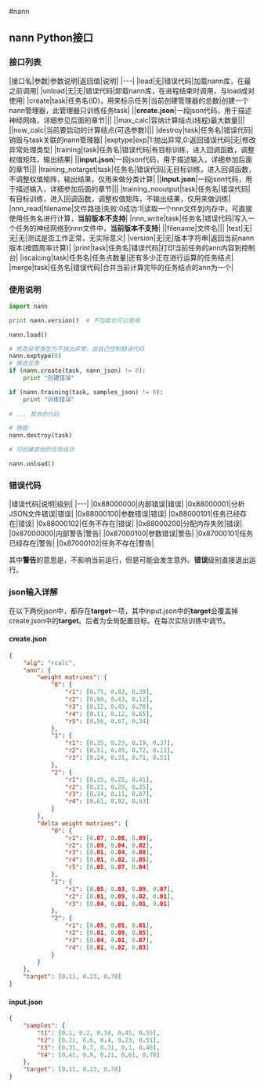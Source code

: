 #nann

## nann Python接口

### 接口列表

|接口名|参数|参数说明|返回值|说明|
|---|
|load|无|错误代码|加载nann库，在最之前调用|
|unload|无|无|错误代码|卸载nann库，在进程结束时调用，与load成对使用|
|create|task|任务名(ID)，用来标示任务|当前创建管理器的总数|创建一个nann管理器，此管理器只训练任务task|
||**create.json**|一段json代码，用于描述神经网络，详细参见后面的章节|||
||max_calc|容纳计算结点(线程)最大数量|||
||now_calc|当前要启动的计算结点(可选参数)|||
|destroy|task|任务名|错误代码|销毁与task关联的nann管理器|
|exptype|exp|1:抛出异常,0:返回错误代码|无|修改异常处理类型|
|training|task|任务名|错误代码|有目标训练，进入回调函数，调整权值矩阵，输出结果|
||**input.json**|一段json代码，用于描述输入，详细参加后面的章节|||
|training_notarget|task|任务名|错误代码|无目标训练，进入回调函数，不调整权值矩阵，输出结果，仅用来做分类计算|
||**input.json**|一段json代码，用于描述输入，详细参加后面的章节|||
|training_nooutput|task|任务名|错误代码|有目标训练，进入回调函数，调整权值矩阵，不输出结果，仅用来做训练|
|nnn_read|filename|文件路径|失败:0成功:1|读取一个nnn文件到内存中，可直接使用任务名进行计算，**当前版本不支持**|
|nnn_write|task|任务名|错误代码|写入一个任务的神经网络到nnn文件中，**当前版本不支持**|
||filename|文件名|||
|test|无|无|无|测试是否工作正常，无实际意义|
|version|无|无|版本字符串|返回当前nann版本(按圆周率计算)|
|print|task|任务名|错误代码|打印当前任务的ann内容到控制台|
|iscalcing|task|任务名|任务点数量|还有多少正在进行运算的任务结点|
|merge|task|任务名|错误代码|合并当前计算完毕的任务结点的ann为一个|

### 使用说明
```python
import nann

print nann.version()  # 不加载也可以使用

nann.load()

# 修改异常类型为不抛出异常，由自己控制错误代码
nann.exptype(0)
# 接收任务
if (nann.create(task, nann_json) != 0):
    print "创建错误"

if (nann.training(task, samples_json) != 0):
    print "训练错误"
    
# ... 其余的代码

# 销毁
nann.destroy(task)

# 可创建其他的任务结点

nann.unload()
```
### 错误代码
|错误代码|说明|级别|
|---|
|0x88000000|内部错误|错误|
|0x88000001|分析JSON文件错误|错误|
|0x88000100|参数错误|错误|
|0x88000101|任务已经存在|错误|
|0x88000102|任务不存在|错误|
|0x88000200|分配内存失败|错误|
|0x87000000|内部警告|警告|
|0x87000100|参数错误|警告|
|0x87000101|任务已经存在|警告|
|0x87000102|任务不存在|警告|

其中**警告**的意思是，不影响当前运行，但是可能会发生意外。**错误**级别直接退出运行。

### json输入详解
在以下两份json中，都存在**target**一项，其中input.json中的**target**会覆盖掉create.json中的**target**。后者为全局配置目标。在每次实际训练中调节。

#### create.json
```json
{
	"alg": "rcalc",
	"ann": {
		"weight matrixes": {
			"0": {
				"r1": [0.75, 0.83, 0.39],
				"r2": [0.98, 0.43, 0.12],
				"r3": [0.12, 0.45, 0.78],
				"r4": [0.11, 0.12, 0.65],
				"r5": [0.56, 0.67, 0.34]
			},
			"1": {
				"r1": [0.35, 0.23, 0.19, 0.37],
				"r2": [0.51, 0.49, 0.72, 0.11],
				"r3": [0.24, 0.31, 0.71, 0.51]
			},
			"2": {
				"r1": [0.15, 0.25, 0.41],
				"r2": [0.21, 0.29, 0.25],
				"r3": [0.34, 0.11, 0.87],
				"r4": [0.61, 0.92, 0.93]
			}
		},
		"delta weight matrixes": {
			"0": {
				"r1": [0.07, 0.08, 0.09],
				"r2": [0.09, 0.04, 0.02],
				"r3": [0.01, 0.04, 0.08],
				"r4": [0.01, 0.02, 0.05],
				"r5": [0.05, 0.07, 0.04]
			},
			"1": {
				"r1": [0.05, 0.03, 0.09, 0.07],
				"r2": [0.01, 0.09, 0.02, 0.01],
				"r3": [0.04, 0.01, 0.01, 0.01]
			},
			"2": {
				"r1": [0.05, 0.05, 0.01],
				"r2": [0.01, 0.09, 0.05],
				"r3": [0.04, 0.01, 0.07],
				"r4": [0.01, 0.02, 0.03]
			}
		}
	},
	"target": [0.11, 0.23, 0.78]
}
```
#### input.json
```json
{
	"samples": {
		"t1": [0.1, 0.2, 0.34, 0.45, 0.55],
		"t2": [0.21, 0.6, 0.4, 0.23, 0.51],
		"t3": [0.31, 0.7, 0.31, 0.1, 0.46],
		"t4": [0.41, 0.9, 0.21, 0.61, 0.78]
	},
	"target": [0.11, 0.23, 0.78]
}
```
